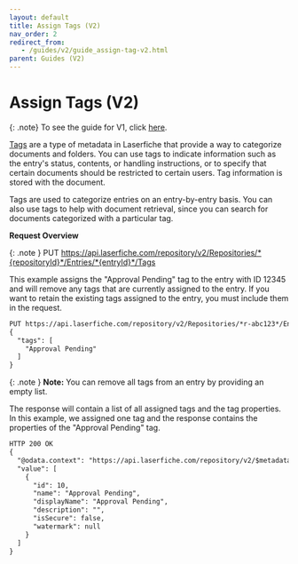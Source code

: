 ```yaml
---
layout: default
title: Assign Tags (V2)
nav_order: 2
redirect_from:
   - /guides/v2/guide_assign-tag-v2.html
parent: Guides (V2)
---
```

<!--Copyright (c) Laserfiche.
Licensed under the MIT License. See LICENSE in the project root for license information.-->

# Assign Tags (V2)

{: .note}
To see the guide for V1, click [here](../guide_assign-tag.html).


[Tags](https://doc.laserfiche.com/laserfiche.documentation/en-us/Default.htm#Tags.htm) are a type of metadata in Laserfiche that provide a way to categorize documents and folders. You can use tags to indicate information such as the entry's status, contents, or handling instructions, or to specify that certain documents should be restricted to certain users. Tag information is stored with the document.


Tags are used to categorize entries on an entry-by-entry basis. You can also use tags to help with document retrieval, since you can search for documents categorized with a particular tag.


**Request Overview**


{: .note }
PUT https://api.laserfiche.com/repository/v2/Repositories/*{repositoryId}*/Entries/*{entryId}*/Tags


This example assigns the "Approval Pending" tag to the entry with ID 12345 and will remove any tags that are currently assigned to the entry. If you want to retain the existing tags assigned to the entry, you must include them in the request.

```xml
PUT https://api.laserfiche.com/repository/v2/Repositories/*r-abc123*/Entries/*12345*/Tags
{
  "tags": [
    "Approval Pending"
  ]
}
```

{: .note }
**Note:** You can remove all tags from an entry by providing an empty list.


The response will contain a list of all assigned tags and the tag properties. In this example, we assigned one tag and the response contains the properties of the "Approval Pending" tag.


```xml
HTTP 200 OK
{
  "@odata.context": "https://api.laserfiche.com/repository/v2/$metadata#Collection(Laserfiche.Repository.Tag)",
  "value": [
    {
      "id": 10,
      "name": "Approval Pending",
      "displayName": "Approval Pending",
      "description": "",
      "isSecure": false,
      "watermark": null
    }
  ]
}
```
